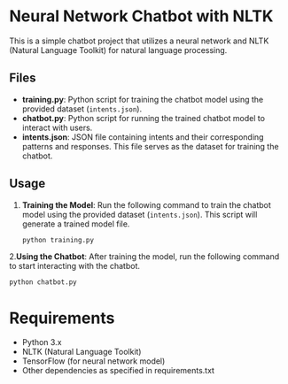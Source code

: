 # Neural Network Chatbot with NLTK

This is a simple chatbot project that utilizes a neural network and NLTK (Natural Language Toolkit) for natural language processing.

## Files

- **training.py**: Python script for training the chatbot model using the provided dataset (`intents.json`).
- **chatbot.py**: Python script for running the trained chatbot model to interact with users.
- **intents.json**: JSON file containing intents and their corresponding patterns and responses. This file serves as the dataset for training the chatbot.

## Usage

1. **Training the Model**: Run the following command to train the chatbot model using the provided dataset (`intents.json`). This script will generate a trained model file.

   ```bash
   python training.py
   ```
2.**Using the Chatbot**: After training the model, run the following command to start interacting with the chatbot.
   ```bash
   python chatbot.py 
  ```
# Requirements
- Python 3.x
- NLTK (Natural Language Toolkit)
- TensorFlow (for neural network model)
- Other dependencies as specified in requirements.txt
